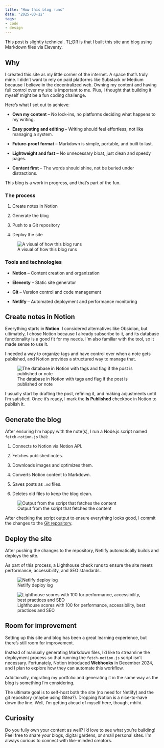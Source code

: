 ```yaml
---
title: "How this blog runs"
date: "2025-03-12"
tags:
- code
- design
---
```


This post is slightly technical. TL;DR is that I built this site and blog using Markdown files via Eleventy. 

## Why

I created this site as my little corner of the internet. A space that’s truly mine. I didn’t want to rely on paid platforms like Substack or Medium because I believe in the decentralized web. Owning my content and having full control over my site is important to me. Plus, I thought that building it myself might be a fun coding challenge.



Here’s what I set out to achieve:

- **Own my content** – No lock-ins, no platforms deciding what happens to my writing.

- **Easy posting and editing** – Writing should feel effortless, not like managing a system.

- **Future-proof format** – Markdown is simple, portable, and built to last.

- **Lightweight and fast** – No unnecessary bloat, just clean and speedy pages.

- **Content first** – The words should shine, not be buried under distractions.

This blog is a work in progress, and that’s part of the fun.

### The process

1. Create notes in Notion

1. Generate the blog

1. Push to a Git repository

1. Deploy the site



<figure class="full-bleed">
  <img src="/images/howthisblogruns.png.webp" alt="A visual of how this blog runs">
  <figcaption>A visual of how this blog runs</figcaption>
</figure>

### **Tools and technologies**

- **Notion** – Content creation and organization

- **Eleventy** – Static site generator

- **Git** – Version control and code management

- **Netlify** – Automated deployment and performance monitoring

## Create notes in Notion

Everything starts in **Notion**. I considered alternatives like Obsidian, but ultimately, I chose Notion because I already subscribe to it, and its database functionality is a good fit for my needs. I'm also familiar with the tool, so it made sense to use it.

I needed a way to organize tags and have control over when a note gets published, and Notion provides a structured way to manage that.



<figure class="full-bleed">
  <img src="/images/Screenshot_2025-03-12_at_22.49.58.png.webp" alt="The database in Notion with tags and flag if the post is published or note">
  <figcaption>The database in Notion with tags and flag if the post is published or note</figcaption>
</figure>

I usually start by drafting the post, refining it, and making adjustments until I’m satisfied. Once it’s ready, I mark the **Is Published** checkbox in Notion to publish it.

## Generate the blog

After ensuring I’m happy with the note(s), I run a Node.js script named `fetch-notion.js` that:

1. Connects to Notion via Notion API.

1. Fetches published notes.

1. Downloads images and optimizes them.

1. Converts Notion content to Markdown.

1. Saves posts as `.md` files.

1. Deletes old files to keep the blog clean.



<figure class="full-bleed">
  <img src="/images/11dcebdb-5468-40b7-b4fd-b5798348a27c.png.webp" alt="Output from the script that fetches the content">
  <figcaption>Output from the script that fetches the content</figcaption>
</figure>



After checking the script output to ensure everything looks good, I commit the changes to the [Git repository](https://github.com/itstrangvu/trangs). 



## Deploy the site

After pushing the changes to the repository, Netlify automatically builds and deploys the site. 

As part of this process, a Lighthouse check runs to ensure the site meets performance, accessibility, and SEO standards.

<figure class="full-bleed">
  <img src="/images/Screenshot_2025-03-12_at_17.16.12.png.webp" alt="Netlify deploy log">
  <figcaption>Netlify deploy log</figcaption>
</figure>

<figure class="full-bleed">
  <img src="/images/Screenshot_2025-03-12_at_17.18.09.png.webp" alt="Lighthouse scores with 100 for performance, accessibility, best practices and SEO">
  <figcaption>Lighthouse scores with 100 for performance, accessibility, best practices and SEO</figcaption>
</figure>

## Room for improvement

Setting up this site and blog has been a great learning experience, but there’s still room for improvement. 

Instead of manually generating Markdown files, I’d like to streamline the deployment process so that running the `fetch-notion.js` script isn’t necessary. Fortunately, Notion introduced **Webhooks** in December 2024, and I plan to explore how they can automate this workflow.

Additionally, migrating my portfolio and generating it in the same way as the blog is something I’m considering.

The ultimate goal is to self-host both the site (no need for Netlify) and the git repository (maybe using Gitea?). Dropping Notion is a nice-to-have down the line. Well, I’m getting ahead of myself here, though, mhihi.

## Curiosity

Do you fully own your content as well? I’d love to see what you’re building! Feel free to share your blogs, digital gardens, or small personal sites. I’m always curious to connect with like-minded creators.

















